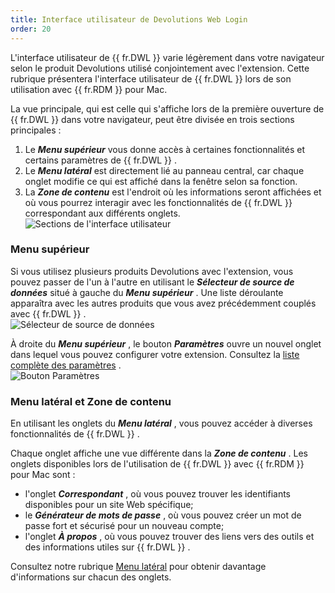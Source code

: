 ```yaml
---
title: Interface utilisateur de Devolutions Web Login
order: 20
---
```

L'interface utilisateur de {{ fr.DWL }} varie légèrement dans votre navigateur selon le produit Devolutions utilisé conjointement avec l'extension. Cette rubrique présentera l'interface utilisateur de {{ fr.DWL }} lors de son utilisation avec {{ fr.RDM }} pour Mac.  

La vue principale, qui est celle qui s'affiche lors de la première ouverture de {{ fr.DWL }} dans votre navigateur, peut être divisée en trois sections principales :  

1. Le ***Menu supérieur*** vous donne accès à certaines fonctionnalités et certains paramètres de {{ fr.DWL }} . 
1. Le ***Menu latéral*** est directement lié au panneau central, car chaque onglet modifie ce qui est affiché dans la fenêtre selon sa fonction. 
1. La ***Zone de contenu*** est l'endroit où les informations seront affichées et où vous pourrez interagir avec les fonctionnalités de {{ fr.DWL }} correspondant aux différents onglets.  
![Sections de l'interface utilisateur](https://webdevolutions.azureedge.net/docs/fr/rdm/mac/RDMMac2016.png) 

### Menu supérieur 

Si vous utilisez plusieurs produits Devolutions avec l'extension, vous pouvez passer de l'un à l'autre en utilisant le ***Sélecteur de source de données*** situé à gauche du ***Menu supérieur*** . Une liste déroulante apparaîtra avec les autres produits que vous avez précédemment couplés avec {{ fr.DWL }} .  
![Sélecteur de source de données](https://webdevolutions.azureedge.net/docs/fr/rdm/mac/RDMMac2015.png) 

À droite du ***Menu supérieur*** , le bouton ***Paramètres*** ouvre un nouvel onglet dans lequel vous pouvez configurer votre extension. Consultez la [liste complète des paramètres](/fr/rdm/mac/dwl/settings/) .  
![Bouton Paramètres](https://webdevolutions.azureedge.net/docs/fr/rdm/mac/RDMMac2014.png) 

### Menu latéral et Zone de contenu 

En utilisant les onglets du ***Menu latéral*** , vous pouvez accéder à diverses fonctionnalités de {{ fr.DWL }} .  


Chaque onglet affiche une vue différente dans la ***Zone de contenu*** . Les onglets disponibles lors de l'utilisation de {{ fr.DWL }} avec {{ fr.RDM }} pour Mac sont :  

* l'onglet ***Correspondant*** , où vous pouvez trouver les identifiants disponibles pour un site Web spécifique; 
* le ***Générateur de mots de passe*** , où vous pouvez créer un mot de passe fort et sécurisé pour un nouveau compte; 
* l'onglet ***À propos*** , où vous pouvez trouver des liens vers des outils et des informations utiles sur {{ fr.DWL }} . 

Consultez notre rubrique [Menu latéral](/fr/rdm/mac/dwl/devolutions-web-login-user-interface/side-menu/) pour obtenir davantage d'informations sur chacun des onglets. 


